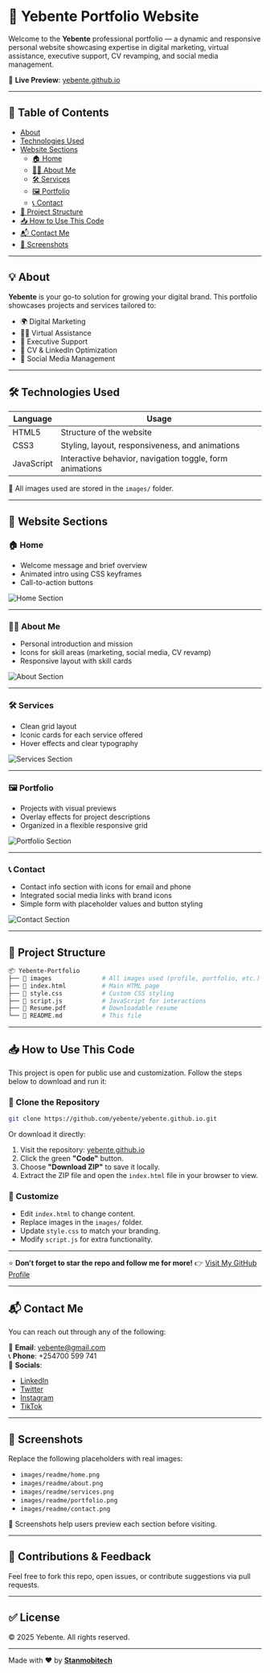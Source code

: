 # 🌟 **Yebente Portfolio Website**

Welcome to the **Yebente** professional portfolio — a dynamic and responsive personal website showcasing expertise in digital marketing, virtual assistance, executive support, CV revamping, and social media management.

🔗 **Live Preview**: [yebente.github.io](https://yebente.github.io)

---

## 📌 **Table of Contents**
- [About](#about)
- [Technologies Used](#technologies-used)
- [Website Sections](#website-sections)
  - [🏠 Home](#-home)
  - [🙋‍♀️ About Me](#-about-me)
  - [🛠️ Services](#-services)
  - [🖼️ Portfolio](#-portfolio)
  - [📞 Contact](#-contact)
- [📁 Project Structure](#project-structure)
- [📥 How to Use This Code](#-how-to-use-this-code)
- [📬 Contact Me](#-contact-me)
- [📸 Screenshots](#-screenshots)

---

## 💡 **About**
**Yebente** is your go-to solution for growing your digital brand. This portfolio showcases projects and services tailored to:

- 🌍 Digital Marketing
- 👩‍💼 Virtual Assistance
- 🧾 Executive Support
- 📄 CV & LinkedIn Optimization
- 📱 Social Media Management

---

## 🛠️ **Technologies Used**
| Language | Usage |
|----------|--------|
| HTML5    | Structure of the website |
| CSS3     | Styling, layout, responsiveness, and animations |
| JavaScript | Interactive behavior, navigation toggle, form animations |

📁 All images used are stored in the `images/` folder.

---

## 🧩 **Website Sections**

### 🏠 Home
- Welcome message and brief overview
- Animated intro using CSS keyframes
- Call-to-action buttons

![Home Section](images/home.png)


---

### 🙋‍♀️ About Me
- Personal introduction and mission
- Icons for skill areas (marketing, social media, CV revamp)
- Responsive layout with skill cards

![About Section](images/about.png)

---

### 🛠️ Services
- Clean grid layout
- Iconic cards for each service offered
- Hover effects and clear typography

![Services Section](images/services.png)

---

### 🖼️ Portfolio
- Projects with visual previews
- Overlay effects for project descriptions
- Organized in a flexible responsive grid

![Portfolio Section](images/portfolio.png)

---

### 📞 Contact
- Contact info section with icons for email and phone
- Integrated social media links with brand icons
- Simple form with placeholder values and button styling

![Contact Section](images/contact.png)

---

## 📁 Project Structure
```bash
📦 Yebente-Portfolio
├── 📁 images              # All images used (profile, portfolio, etc.)
├── 📄 index.html          # Main HTML page
├── 📄 style.css           # Custom CSS styling
├── 📄 script.js           # JavaScript for interactions
├── 📄 Resume.pdf          # Downloadable resume
└── 📄 README.md           # This file
```

---

## 📥 **How to Use This Code**

This project is open for public use and customization. Follow the steps below to download and run it:

### 🧷 Clone the Repository
```bash
git clone https://github.com/yebente/yebente.github.io.git
```

Or download it directly:
1. Visit the repository: [yebente.github.io](https://github.com/yebente/yebente.github.io)
2. Click the green **"Code"** button.
3. Choose **"Download ZIP"** to save it locally.
4. Extract the ZIP file and open the `index.html` file in your browser to view.

### 📁 Customize
- Edit `index.html` to change content.
- Replace images in the `images/` folder.
- Update `style.css` to match your branding.
- Modify `script.js` for extra functionality.

---

⭐ **Don’t forget to star the repo and follow me for more!** 
👉 [Visit My GitHub Profile](https://github.com/yebente)

---

## 📬 **Contact Me**
You can reach out through any of the following:

📧 **Email**: yebente@gmail.com  
📞 **Phone**: +254700 599 741  
🔗 **Socials**:
- [LinkedIn](https://www.linkedin.com/in/stanmobitech)
- [Twitter](https://twitter.com/stanmobitech)
- [Instagram](https://www.instagram.com/stanmobitech/?hl=en)
- [TikTok](https://www.tiktok.com/@5tan_lee)

---

## 📸 **Screenshots**
Replace the following placeholders with real images:

- `images/readme/home.png`
- `images/readme/about.png`
- `images/readme/services.png`
- `images/readme/portfolio.png`
- `images/readme/contact.png`

📸 Screenshots help users preview each section before visiting.

---

## 🙌 **Contributions & Feedback**
Feel free to fork this repo, open issues, or contribute suggestions via pull requests.

---

## ✅ **License**
© 2025 Yebente. All rights reserved.

---

Made with ❤️ by <a href ="https://www.linkedin.com/in/stanmobitech/">**Stanmobitech**</a>
